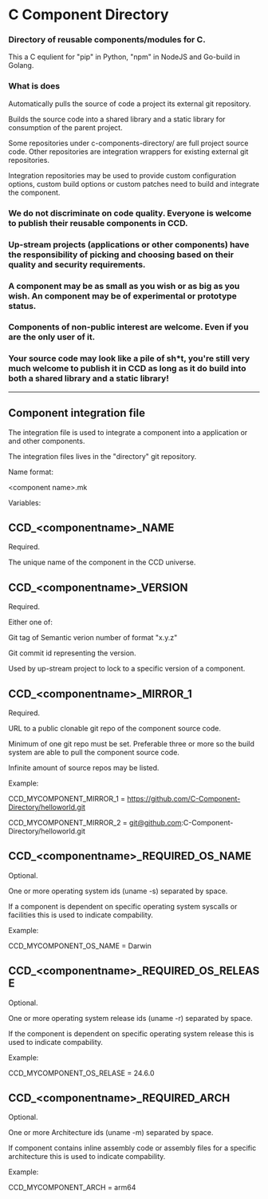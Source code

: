# C Component Directory

### Directory of reusable components/modules for C.

This a C equlient for "pip" in Python, "npm" in NodeJS and Go-build in Golang.

### What is does

Automatically pulls the source of code a project its external git repository.

Builds the source code into a shared library and a static library for consumption of the parent project.



Some repositories under c-components-directory/ are full project source code. Other repositories are integration wrappers for existing external git repositories.

Integration repositories may be used to provide custom configuration options, custom build options or custom patches need to build and integrate the component.

### We do not discriminate on code quality. Everyone is welcome to publish their reusable components in CCD.

### Up-stream projects (applications or other components) have the responsibility of picking and choosing based on their quality and security requirements.

### A component may be as small as you wish or as big as you wish. An component may be of experimental or prototype status.

### Components of non-public interest are welcome. Even if you are the only user of it.

### Your source code may look like a pile of sh*t, you're still very much welcome to publish it in CCD as long as it do build into both a shared library and a static library!

----------

## Component integration file

The integration file is used to integrate a component into a application or and other components.

The integration files lives in the "directory" git repository.

Name format:

\<component name\>.mk

Variables:

## CCD_\<componentname\>_NAME

Required.

The unique name of the component in the CCD universe.

## CCD_\<componentname\>_VERSION

Required.

Either one of:

Git tag of Semantic verion number of format "x.y.z"

Git commit id representing the version.

Used by up-stream project to lock to a specific version of a component.

## CCD_\<componentname\>_MIRROR_1

Required.

URL to a public clonable git repo of the component source code.

Minimum of one git repo must be set. Preferable three or more so the build system are able to pull the component source code.

Infinite amount of source repos may be listed.

Example:

CCD_MYCOMPONENT_MIRROR_1 = https://github.com/C-Component-Directory/helloworld.git

CCD_MYCOMPONENT_MIRROR_2 = git@github.com:C-Component-Directory/helloworld.git

## CCD_\<componentname\>_REQUIRED_OS_NAME

Optional.

One or more operating system ids (uname -s) separated by space.

If a component is dependent on specific operating system syscalls or facilities this is used to indicate compability.

Example:

CCD_MYCOMPONENT_OS_NAME = Darwin

## CCD_\<componentname\>_REQUIRED_OS_RELEASE

Optional.

One or more operating system release ids (uname -r) separated by space.

If the component is dependent on specific operating system release this is used to indicate compability.

Example:

CCD_MYCOMPONENT_OS_RELASE = 24.6.0

## CCD_\<componentname\>_REQUIRED_ARCH

Optional.

One or more Architecture ids (uname -m) separated by space.

If component contains inline assembly code or assembly files for a specific architecture this is used to indicate compability.

Example:

CCD_MYCOMPONENT_ARCH = arm64

